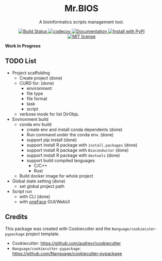 <div align="center">
<h1> Mr.BIOS </h1>

<p> A bioinformatics scripts management tool. </p>

<p>
    <a href="https://github.com/Nanguage/mrbios/actions/workflows/build_and_test.yml">
        <img src="https://github.com/Nanguage/mrbios/actions/workflows/build_and_test.yml/badge.svg" alt="Build Status">
    </a>
    <a href="https://app.codecov.io/gh/Nanguage/mrbios">
        <img src="https://codecov.io/gh/Nanguage/mrbios/branch/master/graph/badge.svg" alt="codecov">
    </a>
    <a href="https://mrbios.readthedocs.io/en/latest/">
    	<img src="https://readthedocs.org/projects/mrbios/badge/?version=latest" alt="Documentation">
    </a>
  <a href="https://pypi.org/project/mrbios/">
    <img src="https://img.shields.io/pypi/v/mrbios.svg" alt="Install with PyPI" />
  </a>
  <a href="https://github.com/Nanguage/mrbios/blob/master/LICENSE">
    <img src="https://img.shields.io/github/license/Nanguage/mrbios" alt="MIT license" />
  </a>
</p>
</div>


**Work In Progress**


## TODO List

+ Project scaffolding
  * Create project (done)
  * CURD for: (done)
    + environment
    + file type
    + file format
    + task
    + script
  * verbose mode for list DirObjs.
+ Environment build
  * conda env build
    + create env and install conda dependents (done)
    + Run command under the conda env. (done)
    + support pip install (done)
    + support install R package with `install.packages` (done)
    + support install R package with `Bioconductor` (done)
    + support install R package with `devtools` (done)
    + support build compiled languages
      * C/C++
      * Rust
  * Build docker image for whole project
+ Global state setting (done)
  * set global project path
+ Script run
  * with CLI (done)
  * with [oneFace](https://github.com/Nanguage/oneFace) GUI/WebUI


## Credits

This package was created with Cookiecutter and the `Nanguage/cookiecuter-pypackage` project template.

+ Cookiecutter: https://github.com/audreyr/cookiecutter
+ `Nanguage/cookiecutter-pypackage`: https://github.com/Nanguage/cookiecutter-pypackage
